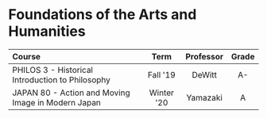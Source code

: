 # Foundations of the Arts and Humanities

| Course                                             |    Term    | Professor | Grade |
| :------------------------------------------------- | :--------: | :-------: | :---: |
| PHILOS 3 - Historical Introduction to Philosophy   |  Fall '19  |  DeWitt   |  A-   |
| JAPAN 80 - Action and Moving Image in Modern Japan | Winter '20 | Yamazaki  |   A   |


